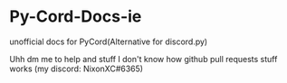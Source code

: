 # Py-Cord-Docs-ie

unofficial docs for PyCord(Alternative for discord.py)

Uhh dm me to help and stuff I don't know how github pull requests stuff works (my discord: NixonXC#6365)
